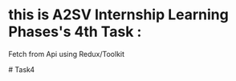 # this is A2SV Internship  Learning Phases's 4th Task :
 Fetch from Api using Redux/Toolkit

#   T a s k 4  
 